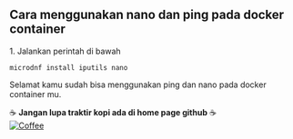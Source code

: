 <h2>Cara menggunakan nano dan ping pada docker container</h2>
1. Jalankan perintah di bawah

```
microdnf install iputils nano
```

Selamat kamu sudah bisa menggunakan ping dan nano pada docker container mu.

☕ **Jangan lupa traktir kopi ada di home page github** ☕
<br>
[![Coffee](https://img.shields.io/badge/Buy%20Me%20a%20Coffee-☕-brightgreen)](https://github.com/frandy008)

